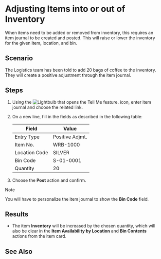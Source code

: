 # Adjusting Items into or out of Inventory
When items need to be added or removed from inventory, this requires an item journal to be created and posted.  This will raise or lower the inventory for the given item, location, and bin.

## Scenario
The Logistics team has been told to add 20 bags of coffee to the inventory. They will create a positive adjustment through the item journal.

## Steps 
1. Using the ![Lightbulb that opens the Tell Me feature.](../../../media/ui-search/search_small.png "Tell me what you want to do") icon, enter item journal and choose the related link.
2. On a new line, fill in the fields as described in the following table:

    |Field| Value |
    |--|--|
    | Entry Type | Positive  Adjmt. |
    | Item No.| WRB-1000 |
    | Location Code | SILVER |
    | Bin Code | S-01-0001 |
    | Quantity | 20 |
        
3. Choose the **Post** action and confirm.

> [!NOTE]
> You will have to personalize the item journal to show the **Bin Code** field.

## Results
 - The item **Inventory** will be increased by the chosen quantity, which will also be clear in the **Item Availability by Location** and **Bin Contents** actions from the item card.

## See Also